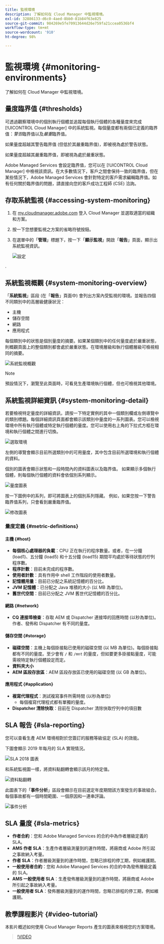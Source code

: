 ```yaml
---
title: 監視環境
description: 了解如何在 Cloud Manager 中監視環境。
exl-id: 32886133-d6c0-4aed-8bb0-81b84f63e825
source-git-commit: 984269e5fe70913644d26e759fa21ccea0536bf4
workflow-type: tm+mt
source-wordcount: '910'
ht-degree: 98%

---
```



# 監視環境 {#monitoring-environments}

了解如何在 Cloud Manager 中監視環境。

## 量度臨界值 {#thresholds}

可透過觀察環境中的個別執行個體並追蹤每個執行個體的各種量度來完成 [!UICONTROL Cloud Manager] 中的系統監視。每個量度都有兩個已定義的臨界值：*警告*&#x200B;臨界值以及&#x200B;*嚴重*&#x200B;臨界值。

如果量度超越其警告臨界值 (但低於其嚴重臨界值)，即被視為處於警告狀態。

如果量度超越其嚴重臨界值，即被視為處於嚴重狀態。

Adobe Managed Services 會設定臨界值，您可以在 [!UICONTROL Cloud Manager] 中檢視該資訊。在大多數情況下，客戶之間會保持一致的臨界值，但在某些情況下，Adobe Managed Services 會針對特定的客戶需求編輯臨界值。如有任何關於臨界值的問題，請直接向您的客戶成功工程師 (CSE) 洽詢。

## 存取系統監視 {#accessing-system-monitoring}

1. 在 [my.cloudmanager.adobe.com](https://my.cloudmanager.adobe.com) 登入 Cloud Manager 並選取適當的組織和方案。

1. 按一下您想要監視之方案的省略符號按鈕。
1. 在選單中的「**管理**」標題下，按一下「**顯示監視**」開啟「**報告**」頁面，顯示出系統監視資訊。

   ![設定](/help/assets/first-timea1.png)

.

## 系統監視概觀 {#system-monitoring-overview}

「**系統監視**」區段 (在「**報告**」頁面中) 會列出方案內受監視的環境。並報告四個不同類別中的高層級健康狀況：

* 主機
* 儲存空間
* 網路
* 應用程式

每個類別中的狀態是個別量度的摘要。如果某個類別中的任何量度處於嚴重狀態，則概觀頁面上的整個類別都會處於嚴重狀態。在環境層級和執行個體層級可檢視相同的摘要。

![系統監視概觀](/help/assets/System-Monitoring-Reports.png)

>[!NOTE]
>
>預設情況下，瀏覽至此頁面時，可看見生產環境執行個體，但也可檢視其他環境。

## 系統監視詳細資訊 {#system-monitoring-detail}

若要檢視特定量度的詳細資訊，請按一下特定實例的其中一個類別欄或左側導覽中的類別標題。每個詳細資訊頁面都會顯示該類別中量度的一系列圖表。您可以檢視環境中所有執行個體或特定執行個體的量度。您可以使用右上角的下拉式方框在環境和執行個體之間進行切換。

![選取環境](/help/assets/System_Monitoring1.png)

左側的導覽會顯示目前所選類別中的可用量度，其中包含目前所選環境和執行個體的資料。

個別的圖表會顯示狀態和一段時間內的資料圖表以及臨界值。 如果顯示多個執行個體，則每個執行個體的資料會依個別系列顯示。

![量度圖表](/help/assets/Monitoring_Graphs1.png)

按一下圖例中的系列，即可將圖表上的個別系列隱藏。
例如，如果您按一下警告臨界值系列，只會看到嚴重臨界值。

![修改圖表](/help/assets/Monitoring_Graphs2.png)

### 量度定義 {#metric-definitions}

#### 主機 {#host}

* **每個核心處理器的負載**：CPU 正在執行的程序數量。或者，在一分鐘 (load1)、五分鐘 (load5) 和十五分鐘 (load15) 期間平均處於等待狀態的佇列程序數。
* **程序計數**：目前未完成的程序數。
* **使用者計數**：具有作用中 shell 工作階段的使用者數量。
* **記憶體用量**：目前已分配之系統記憶體的百分比。
* **JVM 記憶體**：已分配之 Java 堆積的大小 (以 MB 為單位)。
* **舊世代空間**：目前已分配之 JVM 舊世代記憶體的百分比。

#### 網路 {#network}

* **CQ 連接埠檢查**：存取 AEM 或 Dispatcher 連接埠的回應時間 (以秒為單位)。作者、發佈和 Dispatcher 有不同的量度。

#### 儲存空間 {#storage}

* **磁碟空間**：主機上每個掛接點已使用的磁碟空間 (以 MB 為單位)。每個掛接點都有不同的量度。至少會有 `/` 和 `/mnt` 的量度，但如要更多掛接點量度，可能需視特定執行個體設定而定。
* **資料夾大小**
* **AEM 區段存放區**：AEM 區段存放區已使用的磁碟空間 (以 GB 為單位)。

#### 應用程式 {#application}

* **複寫代理程式**：測試複寫事件所需時間 (以秒為單位)
   * 每個複寫代理程式都有單獨的量度。
* **Dispatcher 清除快取**：目前在 Dispatcher 清除快取佇列中的項目數

## SLA 報告 {#sla-reporting}

您可以查看生產 AEM 環境相對於您簽訂的服務等級協定 (SLA) 的效能。

下圖會顯示 2019 年每月的 SLA 實現情況。

![SLA 2018 圖表](/help/assets/SLA-Reports-one.png)

和系統監視圖一樣，將資料點翻轉會顯示該月的特定值。

![資料點翻轉](/help/assets/SLA-Reports-two.png)

此圖表下的「**事件分析**」區段會顯示在目前選定年度期間該方案發生的事故組合。每個事故都有一個時間範圍、一個原因和一連串評論。

![事件分析](/help/assets/sla-reporting3.png)

## SLA 量度 {#sla-metrics}

* **作者合約**：您和 Adobe Managed Services 的合約中為作者層級定義的 SLA。
* **AMS 作者 SLA**：生產作者層級測量到的運作時間，將廠商或 Adobe 所引起之事故納入考量。
* **作者 SLA**：作者層級測量到的運作時間，忽略已排程的停工期，例如維護期。
* **一般使用者合約**：您和 Adobe Managed Services 的合約中為發佈層級定義的 SLA。
* **AMS 一般使用者 SLA**：生產發佈層級測量到的運作時間，將廠商或 Adobe 所引起之事故納入考量。
* **一般使用者 SLA**：發佈層級測量到的運作時間，忽略已排程的停工期，例如維護期。

## 教學課程影片 {#video-tutorial}

本影片概述如何使用 Cloud Manager Reports 產生的圖表來檢視您的方案環境。

>[!VIDEO](https://video.tv.adobe.com/v/26315/)
